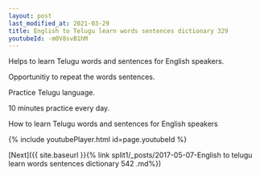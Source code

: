 ```yaml
---
layout: post
last_modified_at: 2021-03-29
title: English to Telugu learn words sentences dictionary 329 
youtubeId: -m0V8svB1hM
---
```

 
 
Helps to learn Telugu words and sentences for English speakers.

Opportunitiy to repeat the words sentences. 

Practice Telugu language. 
 
10 minutes practice every day. 
 
How to learn Telugu words and sentences for English speakers 
 
{% include youtubePlayer.html id=page.youtubeId %}
 
 
[Next]({{ site.baseurl }}{% link  split1/_posts/2017-05-07-English to telugu learn words sentences dictionary 542 .md%})
 
